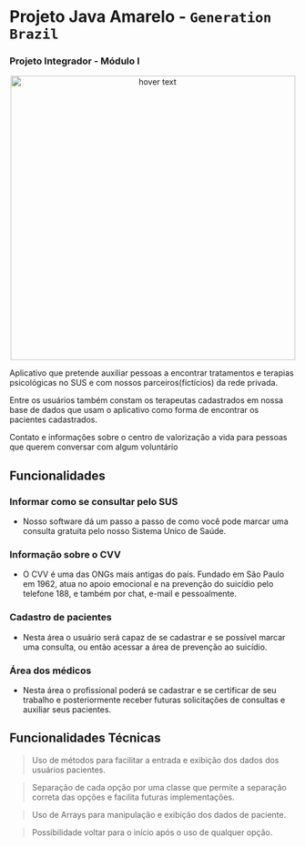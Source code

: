 # Projeto Java Amarelo - ```Generation Brazil```
### Projeto Integrador - Módulo I
<p align="center">
<img src="https://user-images.githubusercontent.com/42879442/133196854-32ef7e51-f14b-419e-b579-9be4a8ab3529.png" width="500" align="center" title="hover text">
</p>


Aplicativo que pretende auxiliar pessoas a encontrar tratamentos 
e terapias psicológicas no SUS e com nossos parceiros(fictícios) da rede privada. <br>

Entre os usuários também constam os terapeutas cadastrados em nossa base de dados
que usam o aplicativo como forma de encontrar os pacientes cadastrados.<br>

Contato e informações sobre o centro de valorização a vida para pessoas que querem conversar com algum voluntário 

## Funcionalidades

### Informar como se consultar pelo SUS
- Nosso software dá um passo a passo de como você pode marcar uma consulta gratuita pelo nosso Sistema Unico de Saúde.

### Informação sobre o CVV
- O CVV é uma das ONGs mais antigas do país. Fundado em São Paulo em 1962, atua no apoio emocional e na prevenção do suicídio pelo telefone 188, e também por chat, e-mail e pessoalmente.

### Cadastro de pacientes
- Nesta área o usuário será capaz de se cadastrar e se possível marcar uma consulta, ou então acessar a área de prevenção ao suicídio.

### Área dos médicos
- Nesta área o profissional poderá se cadastrar e se certificar de seu trabalho e posteriormente receber futuras solicitações de consultas e auxiliar seus pacientes.


## Funcionalidades Técnicas

> Uso de métodos para facilitar a entrada e exibição dos dados dos usuários pacientes.

> Separação de cada opção por uma classe que permite a separação correta das opções e facilita futuras implementações.

> Uso de Arrays para manipulação e exibição dos dados de paciente.

> Possibilidade voltar para o início após o uso de qualquer opção.

